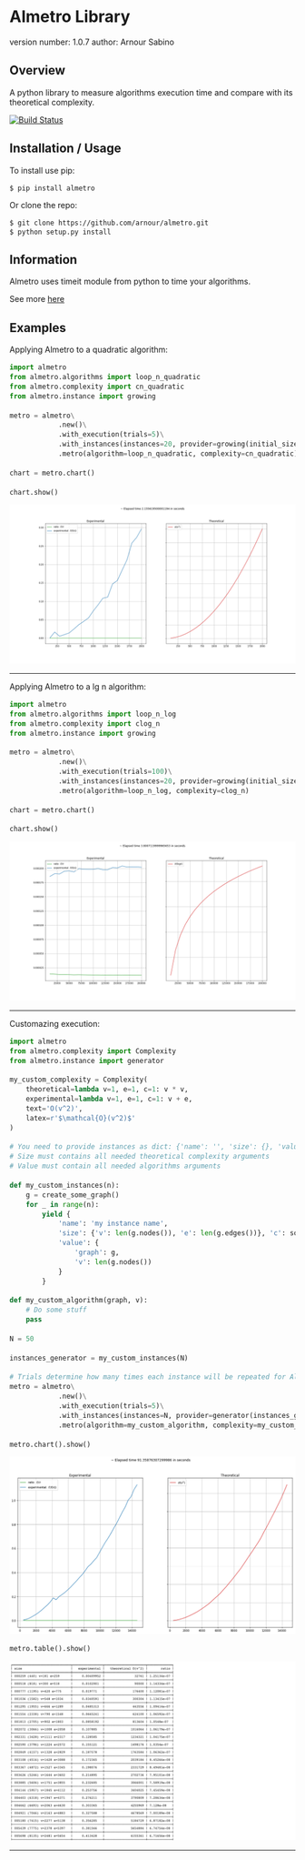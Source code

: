 Almetro Library
===============================

version number: 1.0.7
author: Arnour Sabino

Overview
--------

A python library to measure algorithms execution time and compare with its theoretical complexity.

[![Build Status](https://travis-ci.org/arnour/almetro.svg?branch=master)](https://travis-ci.org/arnour/almetro)

Installation / Usage
--------------------

To install use pip:

    $ pip install almetro


Or clone the repo:

    $ git clone https://github.com/arnour/almetro.git
    $ python setup.py install

Information
--------------------

Almetro uses timeit module from python to time your algorithms.

See more [here](https://docs.python.org/3/library/timeit.html)


Examples
--------------------

Applying Almetro to a quadratic algorithm:

```python
import almetro
from almetro.algorithms import loop_n_quadratic
from almetro.complexity import cn_quadratic
from almetro.instance import growing

metro = almetro\
            .new()\
            .with_execution(trials=5)\
            .with_instances(instances=20, provider=growing(initial_size=100, growth_size=100))\
            .metro(algorithm=loop_n_quadratic, complexity=cn_quadratic)

chart = metro.chart()

chart.show()
```

![Chart Almetro n quadratic](https://raw.githubusercontent.com/arnour/almetro/master/images/chart_almetro_n_quadratic.png)

---

Applying Almetro to a lg n algorithm:

```python
import almetro
from almetro.algorithms import loop_n_log
from almetro.complexity import clog_n
from almetro.instance import growing

metro = almetro\
            .new()\
            .with_execution(trials=100)\
            .with_instances(instances=20, provider=growing(initial_size=10000, growth_size=10000))\
            .metro(algorithm=loop_n_log, complexity=clog_n)

chart = metro.chart()

chart.show()
```

![Chart Almetro lg n](https://github.com/arnour/almetro/blob/master/images/chart_almetro_lg_n.png?raw=true)


---

Customazing execution:

```python
import almetro
from almetro.complexity import Complexity
from almetro.instance import generator

my_custom_complexity = Complexity(
    theoretical=lambda v=1, e=1, c=1: v * v,
    experimental=lambda v=1, e=1, c=1: v + e,
    text='O(v^2)',
    latex=r'$\mathcal{O}(v^2)$'
)

# You need to provide instances as dict: {'name': '', 'size': {}, 'value': {}}
# Size must contains all needed theoretical complexity arguments
# Value must contain all needed algorithms arguments

def my_custom_instances(n):
    g = create_some_graph()
    for _ in range(n):
        yield {
            'name': 'my instance name',
            'size': {'v': len(g.nodes()), 'e': len(g.edges())}, 'c': some_order_value(),
            'value': {
                'graph': g,
                'v': len(g.nodes())
            }
        }

def my_custom_algorithm(graph, v):
    # Do some stuff
    pass

N = 50

instances_generator = my_custom_instances(N)

# Trials determine how many times each instance will be repeated for Almetro to pick the min time.
metro = almetro\
            .new()\
            .with_execution(trials=5)\
            .with_instances(instances=N, provider=generator(instances_generator)\
            .metro(algorithm=my_custom_algorithm, complexity=my_custom_complexity)

metro.chart().show()
```

![Chart Almetro v^2](https://github.com/arnour/almetro/blob/master/images/chart_v_quadratic_graph.png?raw=true)


```python
metro.table().show()
```

![Table Almetro v^2](https://github.com/arnour/almetro/blob/master/images/table_v_quadratic_graph.png?raw=true)

---